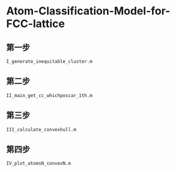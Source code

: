 # Atom-Classification-Model-for-FCC-lattice

## 第一步
```
I_generate_inequitable_cluster.m
```


## 第二步
```
II_main_get_cc_whichposcar_1th.m
```


## 第三步
```
III_calculate_convexhull.m
```


## 第四步
```
IV_plot_atomsN_convexN.m
```







